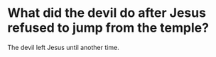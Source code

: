# What did the devil do after Jesus refused to jump from the temple?

The devil left Jesus until another time.
